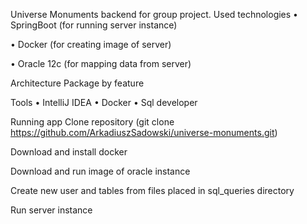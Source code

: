Universe Monuments backend for group project.
Used technologies
• SpringBoot (for running server instance)

• Docker (for creating image of server)

• Oracle 12c (for mapping data from server)

Architecture
Package by feature

Tools
• IntelliJ IDEA
• Docker
• Sql developer


Running app
Clone repository (git clone https://github.com/ArkadiuszSadowski/universe-monuments.git)

Download and install docker

Download and run image of oracle instance

Create new user and tables from files placed in sql_queries directory

Run server instance
